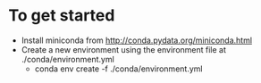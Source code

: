 # To get started
* Install miniconda from http://conda.pydata.org/miniconda.html
* Create a new environment using the environment file at ./conda/environment.yml
   *  conda env create -f ./conda/environment.yml